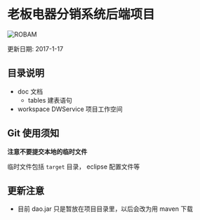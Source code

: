# 老板电器分销系统后端项目

![ROBAM](http://www.robam.com/images/logo.png)

更新日期: 2017-1-17

## 目录说明

- doc					文档  
	+ tables				建表语句  
- workspace 		DWService 项目工作空间


## Git 使用须知

**注意不要提交本地的临时文件**

临时文件包括 `target` 目录， eclipse 配置文件等

## 更新注意

+ 目前 dao.jar 只是暂放在项目目录里，以后会改为用 maven 下载
